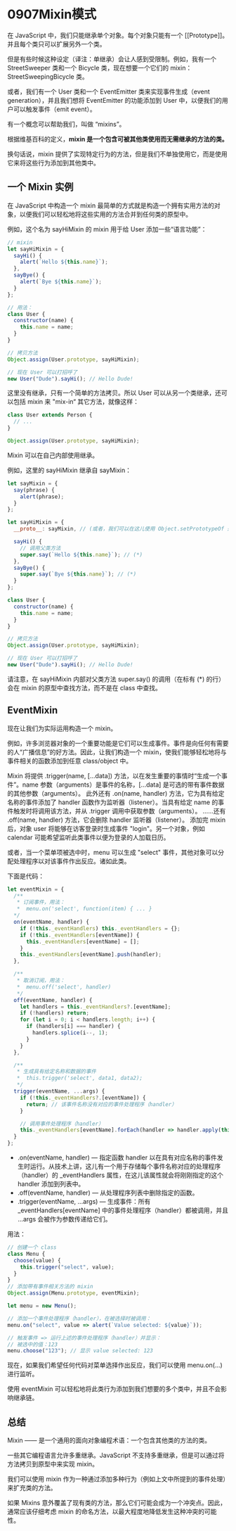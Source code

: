 # 0907Mixin模式

在 JavaScript 中，我们只能继承单个对象。每个对象只能有一个 [[Prototype]]。并且每个类只可以扩展另外一个类。

但是有些时候这种设定（译注：单继承）会让人感到受限制。例如，我有一个 StreetSweeper 类和一个 Bicycle 类，现在想要一个它们的 mixin：StreetSweepingBicycle 类。

或者，我们有一个 User 类和一个 EventEmitter 类来实现事件生成（event generation），并且我们想将 EventEmitter 的功能添加到 User 中，以便我们的用户可以触发事件（emit event）。

有一个概念可以帮助我们，叫做 “mixins”。

根据维基百科的定义，**mixin 是一个包含可被其他类使用而无需继承的方法的类。**

换句话说，mixin 提供了实现特定行为的方法，但是我们不单独使用它，而是使用它来将这些行为添加到其他类中。

## 一个 Mixin 实例

在 JavaScript 中构造一个 mixin 最简单的方式就是构造一个拥有实用方法的对象，以便我们可以轻松地将这些实用的方法合并到任何类的原型中。

例如，这个名为 sayHiMixin 的 mixin 用于给 User 添加一些“语言功能”：
```js
// mixin
let sayHiMixin = {
  sayHi() {
    alert(`Hello ${this.name}`);
  },
  sayBye() {
    alert(`Bye ${this.name}`);
  }
};

// 用法：
class User {
  constructor(name) {
    this.name = name;
  }
}

// 拷贝方法
Object.assign(User.prototype, sayHiMixin);

// 现在 User 可以打招呼了
new User("Dude").sayHi(); // Hello Dude!
```

这里没有继承，只有一个简单的方法拷贝。所以 User 可以从另一个类继承，还可以包括 mixin 来 "mix-in“ 其它方法，就像这样：
```js
class User extends Person {
  // ...
}

Object.assign(User.prototype, sayHiMixin);
```

Mixin 可以在自己内部使用继承。

例如，这里的 sayHiMixin 继承自 sayMixin：
```js
let sayMixin = {
  say(phrase) {
    alert(phrase);
  }
};

let sayHiMixin = {
  __proto__: sayMixin, // (或者，我们可以在这儿使用 Object.setPrototypeOf 来设置原型)

  sayHi() {
    // 调用父类方法
    super.say(`Hello ${this.name}`); // (*)
  },
  sayBye() {
    super.say(`Bye ${this.name}`); // (*)
  }
};

class User {
  constructor(name) {
    this.name = name;
  }
}

// 拷贝方法
Object.assign(User.prototype, sayHiMixin);

// 现在 User 可以打招呼了
new User("Dude").sayHi(); // Hello Dude!
```

请注意，在 sayHiMixin 内部对父类方法 super.say() 的调用（在标有 (*) 的行）会在 mixin 的原型中查找方法，而不是在 class 中查找。


## EventMixin
现在让我们为实际运用构造一个 mixin。

例如，许多浏览器对象的一个重要功能是它们可以生成事件。事件是向任何有需要的人“广播信息”的好方法。因此，让我们构造一个 mixin，使我们能够轻松地将与事件相关的函数添加到任意 class/object 中。

Mixin 将提供 .trigger(name, [...data]) 方法，以在发生重要的事情时“生成一个事件”。name 参数（arguments）是事件的名称，[...data] 是可选的带有事件数据的其他参数（arguments）。
此外还有 .on(name, handler) 方法，它为具有给定名称的事件添加了 handler 函数作为监听器（listener）。当具有给定 name 的事件触发时将调用该方法，并从 .trigger 调用中获取参数（arguments）。
……还有 .off(name, handler) 方法，它会删除 handler 监听器（listener）。
添加完 mixin 后，对象 user 将能够在访客登录时生成事件 "login"。另一个对象，例如 calendar 可能希望监听此类事件以便为登录的人加载日历。

或者，当一个菜单项被选中时，menu 可以生成 "select" 事件，其他对象可以分配处理程序以对该事件作出反应。诸如此类。

下面是代码：
```js
let eventMixin = {
  /**
   * 订阅事件，用法：
   *  menu.on('select', function(item) { ... }
  */
  on(eventName, handler) {
    if (!this._eventHandlers) this._eventHandlers = {};
    if (!this._eventHandlers[eventName]) {
      this._eventHandlers[eventName] = [];
    }
    this._eventHandlers[eventName].push(handler);
  },

  /**
   * 取消订阅，用法：
   *  menu.off('select', handler)
   */
  off(eventName, handler) {
    let handlers = this._eventHandlers?.[eventName];
    if (!handlers) return;
    for (let i = 0; i < handlers.length; i++) {
      if (handlers[i] === handler) {
        handlers.splice(i--, 1);
      }
    }
  },

  /**
   * 生成具有给定名称和数据的事件
   *  this.trigger('select', data1, data2);
   */
  trigger(eventName, ...args) {
    if (!this._eventHandlers?.[eventName]) {
      return; // 该事件名称没有对应的事件处理程序（handler）
    }

    // 调用事件处理程序（handler）
    this._eventHandlers[eventName].forEach(handler => handler.apply(this, args));
  }
};
```

* .on(eventName, handler) — 指定函数 handler 以在具有对应名称的事件发生时运行。从技术上讲，这儿有一个用于存储每个事件名称对应的处理程序（handler）的 _eventHandlers 属性，在这儿该属性就会将刚刚指定的这个 handler 添加到列表中。
* .off(eventName, handler) — 从处理程序列表中删除指定的函数。
* .trigger(eventName, ...args) — 生成事件：所有 _eventHandlers[eventName] 中的事件处理程序（handler）都被调用，并且 ...args 会被作为参数传递给它们。

用法：
```js
// 创建一个 class
class Menu {
  choose(value) {
    this.trigger("select", value);
  }
}
// 添加带有事件相关方法的 mixin
Object.assign(Menu.prototype, eventMixin);

let menu = new Menu();

// 添加一个事件处理程序（handler），在被选择时被调用：
menu.on("select", value => alert(`Value selected: ${value}`));

// 触发事件 => 运行上述的事件处理程序（handler）并显示：
// 被选中的值：123
menu.choose("123"); // 显示 value selected: 123
```

现在，如果我们希望任何代码对菜单选择作出反应，我们可以使用 menu.on(...) 进行监听。

使用 eventMixin 可以轻松地将此类行为添加到我们想要的多个类中，并且不会影响继承链。

## 总结
Mixin —— 是一个通用的面向对象编程术语：一个包含其他类的方法的类。

一些其它编程语言允许多重继承。JavaScript 不支持多重继承，但是可以通过将方法拷贝到原型中来实现 mixin。

我们可以使用 mixin 作为一种通过添加多种行为（例如上文中所提到的事件处理）来扩充类的方法。

如果 Mixins 意外覆盖了现有类的方法，那么它们可能会成为一个冲突点。因此，通常应该仔细考虑 mixin 的命名方法，以最大程度地降低发生这种冲突的可能性。

